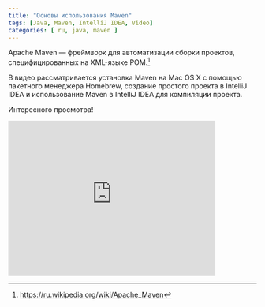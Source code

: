 ```yaml
---
title: "Основы использования Maven"
tags: [Java, Maven, IntelliJ IDEA, Video]
categories: [ ru, java, maven ]
---
```


Apache Maven — фреймворк для автоматизации сборки проектов, специфицированных на XML-языке POM.[^1]

В видео рассматривается установка Maven на Mac OS X с помощью пакетного менеджера Homebrew, создание простого проекта в IntelliJ IDEA и использование Maven в IntelliJ IDEA для компиляции проекта.

Интересного просмотра!

[^1]: <https://ru.wikipedia.org/wiki/Apache_Maven>

<iframe width="420" height="315" src="https://www.youtube.com/embed/a0umeAEdN5o" frameborder="0" allowfullscreen></iframe>